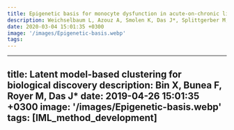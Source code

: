 ```yaml
---
title: Epigenetic basis for monocyte dysfunction in acute-on-chronic liver failure and alcoholic hepatitis
description: Weichselbaum L, Azouz A, Smolen K, Das J*, Splittgerber M, Lepida A, Moreno C, Schreiber J, Serste T, Trepo E, Libert F, Gustot T, Goriely S
date: 2020-03-04 15:01:35 +0300
image: '/images/Epigenetic-basis.webp'
tags: 
---
```



---
title: Latent model-based clustering for biological discovery
description: Bin X, Bunea F, Royer M, Das J*
date: 2019-04-26 15:01:35 +0300
image: '/images/Epigenetic-basis.webp'
tags: [IML_method_development]
---

